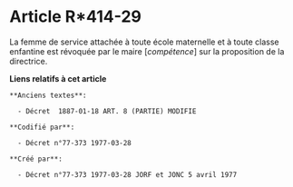 # Article R*414-29

La femme de service attachée à toute école maternelle et à toute classe enfantine est révoquée par le maire [*compétence*]
sur la proposition de la directrice.

**Liens relatifs à cet article**

	**Anciens textes**:

	  - Décret  1887-01-18 ART. 8 (PARTIE) MODIFIE

	**Codifié par**:

	  - Décret n°77-373 1977-03-28

	**Créé par**:

	  - Décret n°77-373 1977-03-28 JORF et JONC 5 avril 1977
